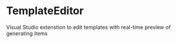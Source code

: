 # TemplateEditor
Visual Studio extenstion to edit templates with real-time preview of generating items

